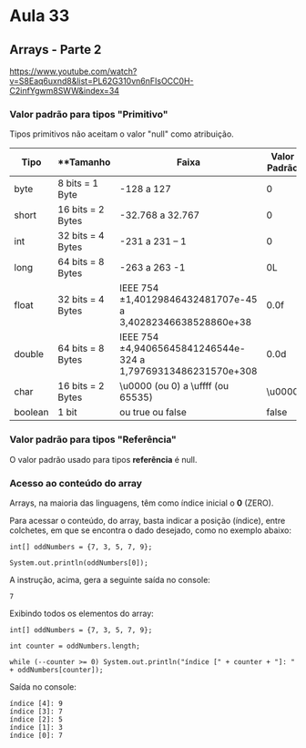 # Aula 33

## Arrays - Parte 2

https://www.youtube.com/watch?v=S8Eaq6uxnd8&list=PL62G310vn6nFIsOCC0H-C2infYgwm8SWW&index=34

### Valor padrão para tipos "Primitivo"

Tipos primitivos não aceitam o valor "null" como atribuição.

| **Tipo** | **Tamanho         | **Faixa**                                                    | **Valor Padrão** |
| -------- | ----------------- | ------------------------------------------------------------ | ---------------- |
| byte     | 8 bits = 1 Byte   | -128 a 127                                                   | 0                |
| short    | 16 bits = 2 Bytes | -32.768 a 32.767                                             | 0                |
| int      | 32 bits = 4 Bytes | -231 a 231 – 1                                               | 0                |
| long     | 64 bits = 8 Bytes | -263 a 263 -1                                                | 0L               |
| float    | 32 bits = 4 Bytes | IEEE 754 ±1,40129846432481707e-45 a 3,40282346638528860e+38  | 0.0f             |
| double   | 64 bits = 8 Bytes | IEEE 754 ±4,94065645841246544e-324 a 1,79769313486231570e+308 | 0.0d             |
| char     | 16 bits = 2 Bytes | \u0000 (ou 0) a \uffff (ou 65535)                            | \u0000           |
| boolean  | 1 bit             | ou true ou false                                             | false            |



### Valor padrão para tipos "Referência"

O valor padrão usado para tipos **referência** é null.



### Acesso ao conteúdo do array

Arrays, na maioria das linguagens, têm como índice inicial o **0** (ZERO).

Para acessar o conteúdo, do array, basta indicar a posição (índice), entre colchetes, em que se encontra o dado desejado, como no exemplo abaixo:

```
int[] oddNumbers = {7, 3, 5, 7, 9};

System.out.println(oddNumbers[0]);
```

A instrução, acima, gera a seguinte saída no console: 

```
7
```

Exibindo todos os elementos do array:

```
int[] oddNumbers = {7, 3, 5, 7, 9};

int counter = oddNumbers.length;

while (--counter >= 0) System.out.println("índice [" + counter + "]: " + oddNumbers[counter]);
```

Saída no console:

```
índice [4]: 9
índice [3]: 7
índice [2]: 5
índice [1]: 3
índice [0]: 7
```

